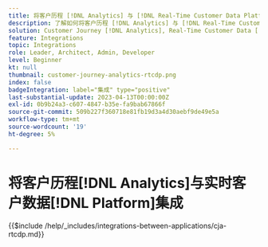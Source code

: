 ```yaml
---
title: 将客户历程 [!DNL Analytics] 与 [!DNL Real-Time Customer Data Platform]集成
description: 了解如何将客户历程 [!DNL Analytics] 与 [!DNL Real-Time Customer Data Platform]集成。
solution: Customer Journey [!DNL Analytics], Real-Time Customer Data [!DNL Platform]
feature: Integrations
topic: Integrations
role: Leader, Architect, Admin, Developer
level: Beginner
kt: null
thumbnail: customer-journey-analytics-rtcdp.png
index: false
badgeIntegration: label="集成" type="positive"
last-substantial-update: 2023-04-13T00:00:00Z
exl-id: 0b9b24a3-c607-4847-b35e-fa9bab67866f
source-git-commit: 509b227f360718e81fb19d3a4d30aebf9de49e5a
workflow-type: tm+mt
source-wordcount: '19'
ht-degree: 5%

---
```


# 将客户历程[!DNL Analytics]与实时客户数据[!DNL Platform]集成

{{$include /help/_includes/integrations-between-applications/cja-rtcdp.md}}
